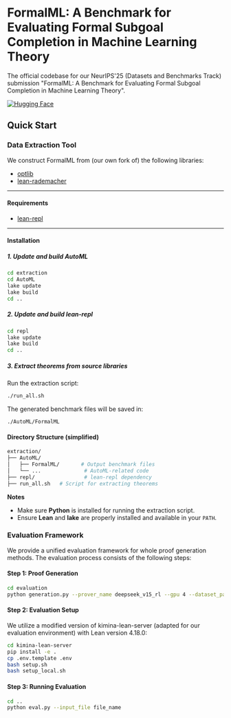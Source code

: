 # FormalML: A Benchmark for Evaluating Formal Subgoal Completion in Machine Learning Theory

The official codebase for our NeurIPS'25 (Datasets and Benchmarks Track) submission "FormalML: A Benchmark for Evaluating Formal Subgoal Completion in Machine Learning Theory".


[![Hugging Face](https://img.shields.io/badge/Hugging%20Face-FormalML-yellow.svg)](https://huggingface.co/datasets/zzhisthebest/LeanBenchmark)
## Quick Start
### Data Extraction Tool 

We construct FormalML from (our own fork of) the following libraries:

- [optlib](https://github.com/Lizn-zn/optlib)  
- [lean-rademacher](https://github.com/njuyxw/lean-rademacher)

---

#### Requirements

- [lean-repl](https://github.com/leanprover-community/repl)

---

#### Installation

##### 1. Update and build AutoML

```bash
cd extraction
cd AutoML
lake update
lake build
cd ..
```

##### 2. Update and build lean-repl

```bash
cd repl
lake update
lake build
cd ..
```
##### 3. Extract theorems from source libraries
Run the extraction script:
```bash
./run_all.sh
```
The generated benchmark files will be saved in:
```
./AutoML/FormalML
```

#### Directory Structure (simplified)

```bash
extraction/
├── AutoML/
│   ├── FormalML/       # Output benchmark files
│   └── ...              # AutoML-related code
├── repl/                # lean-repl dependency
├── run_all.sh   # Script for extracting theorems
```

**Notes**

- Make sure **Python** is installed for running the extraction script.
- Ensure **Lean** and **lake** are properly installed and available in your `PATH`.

### Evaluation Framework

We provide a unified evaluation framework for whole proof generation methods. The evaluation process consists of the following steps:

#### Step 1: Proof Generation
```bash
cd evaluation
python generation.py --prover_name deepseek_v15_rl --gpu 4 --dataset_path "zzhisthebest/LeanBenchmark" --n 32
```

#### Step 2: Evaluation Setup
We utilize a modified version of kimina-lean-server (adapted for our evaluation environment) with Lean version 4.18.0:
```bash
cd kimina-lean-server
pip install -e .
cp .env.template .env
bash setup.sh 
bash setup_local.sh
```

#### Step 3: Running Evaluation
```bash
cd ..
python eval.py --input_file file_name
```

